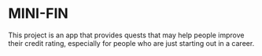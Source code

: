 # MINI-FIN
This project is an app that provides quests that may help people improve their credit rating, especially for people who are just starting out in a career.
